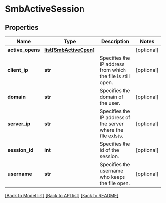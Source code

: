# SmbActiveSession

## Properties
Name | Type | Description | Notes
------------ | ------------- | ------------- | -------------
**active_opens** | [**list[SmbActiveOpen]**](SmbActiveOpen.md) |  | [optional] 
**client_ip** | **str** | Specifies the IP address from which the file is still open. | [optional] 
**domain** | **str** | Specifies the domain of the user. | [optional] 
**server_ip** | **str** | Specifies the IP address of the server where the file exists. | [optional] 
**session_id** | **int** | Specifies the id of the session. | [optional] 
**username** | **str** | Specifies the username who keeps the file open. | [optional] 

[[Back to Model list]](../README.md#documentation-for-models) [[Back to API list]](../README.md#documentation-for-api-endpoints) [[Back to README]](../README.md)


